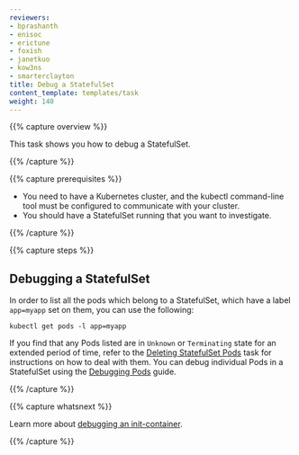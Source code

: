 ```yaml
---
reviewers:
- bprashanth
- enisoc
- erictune
- foxish
- janetkuo
- kow3ns
- smarterclayton
title: Debug a StatefulSet
content_template: templates/task
weight: 140
---
```


{{% capture overview %}}

This task shows you how to debug a StatefulSet.

{{% /capture %}}

{{% capture prerequisites %}}

* You need to have a Kubernetes cluster, and the kubectl command-line tool must be configured to communicate with your cluster.
* You should have a StatefulSet running that you want to investigate.

{{% /capture %}}

{{% capture steps %}}

## Debugging a StatefulSet

In order to list all the pods which belong to a StatefulSet, which have a label `app=myapp` set on them,
you can use the following:

```shell
kubectl get pods -l app=myapp
```

If you find that any Pods listed are in `Unknown` or `Terminating` state for an extended period of time,
refer to the [Deleting StatefulSet Pods](/docs/tasks/manage-stateful-set/delete-pods/) task for
instructions on how to deal with them.
You can debug individual Pods in a StatefulSet using the
[Debugging Pods](/docs/tasks/debug-application-cluster/debug-pod-replication-controller/) guide.

{{% /capture %}}

{{% capture whatsnext %}}

Learn more about [debugging an init-container](/docs/tasks/debug-application-cluster/debug-init-containers/).

{{% /capture %}}


